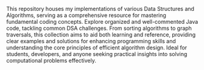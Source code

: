 This repository houses my implementations of various Data Structures and Algorithms, serving as a comprehensive resource for mastering fundamental coding concepts. Explore organized and well-commented Java code, tackling common DSA challenges. From sorting algorithms to graph traversals, this collection aims to aid both learning and reference, providing clear examples and solutions for enhancing programming skills and understanding the core principles of efficient algorithm design. Ideal for students, developers, and anyone seeking practical insights into solving computational problems effectively.
